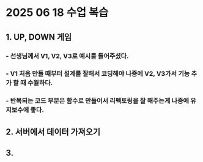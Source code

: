 # 2025 06 18 수업 복습
## 1. UP, DOWN 게임
### - 선생님께서 V1, V2, V3로 예시를 들어주셨다.
### - V1 처음 만들 때부터 설계를 잘해서 코딩해야 나중에 V2, V3가서 기능 추가 할 때 수월하다.
### - 반복되는 코드 부분은 함수로 만들어서 리펙토링을 잘 해주는게 나중에 유지보수에 좋다.
## 2. 서버에서 데이터 가져오기
## 3.
